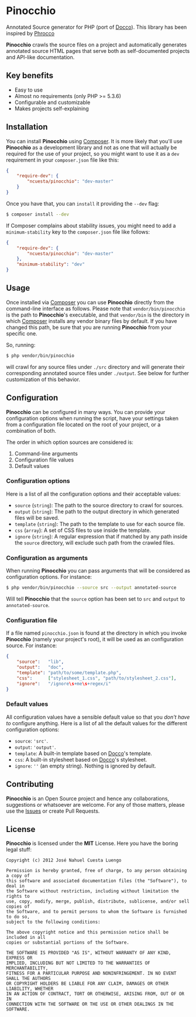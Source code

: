 # Pinocchio

Annotated Source generator for PHP (port of [Docco](http://jashkenas.github.com/docco)). This library has been
inspired by [Phrocco](https://github.com/oneblackbear/phrocco)

**Pinocchio** crawls the source files on a project and automatically generates
annotated source HTML pages that serve both as self-documented projects and
API-like documentation.

## Key benefits

* Easy to use
* Almost no requirements (only PHP >= 5.3.6)
* Configurable and customizable
* Makes projects self-explaining

## Installation

You can install **Pinocchio** using [Composer](http://getcomposer.org). It is
more likely that you'll use **Pinocchio** as a development library and not as
one that will actually be required for the use of your project, so you might
want to use it as a `dev` requirement in your `composer.json` file like this:

```json
{
    "require-dev": {
        "ncuesta/pinocchio": "dev-master"
    }
}
```

Once you have that, you can `install` it providing the `--dev` flag:

```bash
$ composer install --dev
```

If Composer complains about stability issues, you might need to add a `minimum-stability`
key to the `composer.json` file like follows:

```json
{
    "require-dev": {
        "ncuesta/pinocchio": "dev-master"
    },
    "minimum-stability": "dev"
}
```

## Usage

Once installed via [Composer](http://getcomposer.org) you can use **Pinocchio**
directly from the command-line interface as follows. Please note that
`vendor/bin/pinocchio` is the path to **Pinocchio**'s executable, and that
`vendor/bin` is the directory in which [Composer](http://getcomposer.org)
installs any vendor binary files by default. If you have changed this path,
be sure that you are running **Pinocchio** from your specific one.

So, running:

```bash
$ php vendor/bin/pinocchio
```

will crawl for any source files under `./src` directory and will generate their corresponding annotated source files under `./output`. See below for further
customization of this behavior.

## Configuration

**Pinocchio** can be configured in many ways. You can provide your configuration
options when running the script, have your settings taken from a configuration
file located on the root of your project, or a combination of both.

The order in which option sources are considered is:

1. Command-line arguments
2. Configuration file values
3. Default values

### Configuration options

Here is a list of all the configuration options and their acceptable values:

* `source` (`string`): The path to the source directory to crawl
  for sources.
* `output` (`string`): The path to the output directory in which generated
  files will be saved.
* `template` (`string`): The path to the template to use for each source
  file.
* `css` (`array`): A set of CSS files to use inside the template.
* `ignore` (`string`): A regular expression that if matched by any path
  inside the `source` directory, will exclude such path from the crawled files.

### Configuration as arguments

When running **Pinocchio** you can pass arguments that will be considered as
configuration options. For instance:

```bash
$ php vendor/bin/pinocchio --source src --output annotated-source
```

Will tell **Pinocchio** that the `source` option has been set to `src` and
`output` to `annotated-source`.

### Configuration file

If a file named `pinocchio.json` is found at the directory in which you invoke
**Pinocchio** (namely your project's root), it will be used as an configuration
source. For instance:

```json
{
    "source":   "lib",
    "output":   "doc",
    "template": "path/to/some/template.php",
    "css":      ["stylesheet_1.css", "path/to/stylesheet_2.css"],
    "ignore":   "/ignore\s+me\s+regex/i"
}
```

### Default values

All configuration values have a sensible default value so that you *don't have to*
configure anything. Here is a list of all the default values for the different
configuration options:

* `source`: `'src'`.
* `output`: `'output'`.
* `template`: A built-in template based on [Docco](http://jashkenas.github.com/docco)'s template.
* `css`: A built-in stylesheet based on [Docco](http://jashkenas.github.com/docco)'s stylesheet.
* `ignore`: `''` (an empty string). Nothing is ignored by default.

## Contributing

**Pinocchio** is an Open Source project and hence any collaborations, suggestions or whatsoever
are welcome. For any of those matters, please use the [Issues](https://github.com/ncuesta/pinocchio/issues)
or create Pull Requests.

## License

**Pinocchio** is licensed under the **MIT** License. Here you have the boring
legal stuff:

```
Copyright (c) 2012 José Nahuel Cuesta Luengo

Permission is hereby granted, free of charge, to any person obtaining a copy of
this software and associated documentation files (the "Software"), to deal in
the Software without restriction, including without limitation the rights to
use, copy, modify, merge, publish, distribute, sublicense, and/or sell copies of
the Software, and to permit persons to whom the Software is furnished to do so,
subject to the following conditions:

The above copyright notice and this permission notice shall be included in all
copies or substantial portions of the Software.

THE SOFTWARE IS PROVIDED "AS IS", WITHOUT WARRANTY OF ANY KIND, EXPRESS OR
IMPLIED, INCLUDING BUT NOT LIMITED TO THE WARRANTIES OF MERCHANTABILITY,
FITNESS FOR A PARTICULAR PURPOSE AND NONINFRINGEMENT. IN NO EVENT SHALL THE AUTHORS
OR COPYRIGHT HOLDERS BE LIABLE FOR ANY CLAIM, DAMAGES OR OTHER LIABILITY, WHETHER
IN AN ACTION OF CONTRACT, TORT OR OTHERWISE, ARISING FROM, OUT OF OR IN
CONNECTION WITH THE SOFTWARE OR THE USE OR OTHER DEALINGS IN THE SOFTWARE.
```